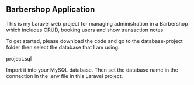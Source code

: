 
## Barbershop Application

This is my Laravel web project for managing administration in a Barbershop which includes CRUD, booking users and show transaction notes

To get started, please download the code and go to the database-project folder then select the database that I am using.

project.sql

Import it into your MySQL database.
Then set the database name in the connection in the .env file in this Laravel project.

